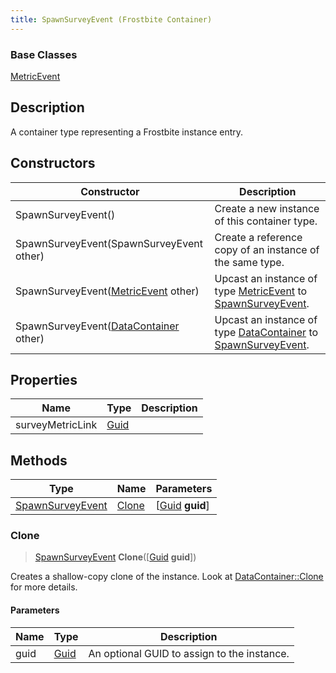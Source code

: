 ```yaml
---
title: SpawnSurveyEvent (Frostbite Container)
---
```

### Base Classes

[MetricEvent](MetricEvent)

## Description

A container type representing a Frostbite instance entry.

## Constructors

| Constructor                                                                 | Description                                                                                                             |
| --------------------------------------------------------------------------- | ----------------------------------------------------------------------------------------------------------------------- |
| SpawnSurveyEvent()                                                          | Create a new instance of this container type.                                                                           |
| SpawnSurveyEvent(SpawnSurveyEvent other)                                    | Create a reference copy of an instance of the same type.                                                                |
| SpawnSurveyEvent([MetricEvent](MetricEvent) other)                          | Upcast an instance of type [MetricEvent](MetricEvent) to [SpawnSurveyEvent](SpawnSurveyEvent).                          |
| SpawnSurveyEvent([DataContainer](/vext/ref/cls/shr/datacontainer) other) | Upcast an instance of type [DataContainer](/vext/ref/cls/shr/datacontainer) to [SpawnSurveyEvent](SpawnSurveyEvent). |

## Properties

| Name             | Type                              | Description |
| ---------------- | --------------------------------- | ----------- |
| surveyMetricLink | [Guid](/vext/ref/cls/shr/Guid) |             |

## Methods

| Type                                 | Name            | Parameters                                     |
| ------------------------------------ | --------------- | ---------------------------------------------- |
| [SpawnSurveyEvent](SpawnSurveyEvent) | [Clone](#clone) | \[[Guid](/vext/ref/cls/shr/guid) **guid**\] |

### Clone

> [SpawnSurveyEvent](SpawnSurveyEvent) **Clone**(\[[Guid](/vext/ref/cls/shr/guid) **guid**\])

Creates a shallow-copy clone of the instance. Look at [DataContainer::Clone](/vext/ref/cls/shr/datacontainer#clone) for more details.

#### Parameters

| Name | Type         | Description                                 |
| ---- | ------------ | ------------------------------------------- |
| guid | [Guid](Guid) | An optional GUID to assign to the instance. |

